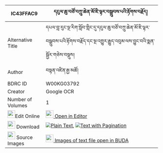 |IC43FFAC9|དངུལ་ཆུ་བཙོ་བཀྲུ་ཆེན་མོ་ཇི་ལྟར་བསྒྲུབས་པའི་རྟོགས་བརྗོད། 
| --- | --- 
|Alternative Title |དཔལ་བླ་རུང་ལྔ་རིག་སློབ་གླིང་དུ་དངུལ་ཆུ་བཙོ་བཀྲུ་ཆེན་མོ་ཇི་ལྟར་བསྒྲུབས་པའི་རྟོགས་བརྗོད་དང་སྔ་འགྱུར་རྒྱུད་འབུམ་ལས་བྱུང་བའི་སྨན་སྦྱོར་གཅེས་བསྡུས།
|Author| བསྟན་འཛིན་རྒྱ་མཚོ།
|BDRC ID | W00KG03792
|Creator | Google OCR
|Number of Volumes| 1
|<img width="25" src="https://img.icons8.com/color/25/000000/edit-property.png">Edit Online| [<img width="25" src="https://avatars.githubusercontent.com/u/45091458?s=200&v=4"> Open in Editor](http://editor.openpecha.org/IC43FFAC9)
|<img width="25" src="https://img.icons8.com/fluent/48/000000/download-2.png"/>  Download | [![](https://img.icons8.com/color/20/000000/txt.png)Plain Text](https://github.com/Openpecha/IC43FFAC9/releases/download/v1/ngulchu_tso_tru_chen_mo_jitar__plain_IC43FFAC9.zip), [![](https://img.icons8.com/color/20/000000/txt.png)Text with Pagination](https://github.com/Openpecha/IC43FFAC9/releases/download/v1/ngulchu_tso_tru_chen_mo_jitar__pages_IC43FFAC9.zip)
|<img width="25" src="https://img.icons8.com/plasticine/100/000000/pictures-folder.png"/>  Source Images | [<img width="25" src="https://library.bdrc.io/icons/BUDA-small.svg"> Images of text file open in BUDA](https://library.bdrc.io/show/bdr:W00KG03792)
